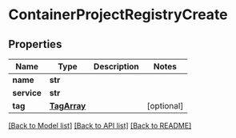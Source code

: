# ContainerProjectRegistryCreate

## Properties
Name | Type | Description | Notes
------------ | ------------- | ------------- | -------------
**name** | **str** |  | 
**service** | **str** |  | 
**tag** | [**TagArray**](TagArray.md) |  | [optional] 

[[Back to Model list]](../README.md#documentation-for-models) [[Back to API list]](../README.md#documentation-for-api-endpoints) [[Back to README]](../README.md)



